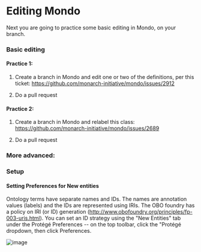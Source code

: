 Editing Mondo
=============

Next you are going to practice some basic editing in Mondo, on your branch.

### Basic editing

#### Practice 1:

1.  Create a branch in Mondo and edit one or two of the definitions, per this ticket: <https://github.com/monarch-initiative/mondo/issues/2912>

2.  Do a pull request

#### Practice 2:

1.  Create a branch in Mondo and relabel this class: <https://github.com/monarch-initiative/mondo/issues/2689>

2.  Do a pull request

### More advanced: 

### Setup

#### Setting Preferences for New entities

Ontology terms have separate names and IDs. The names are annotation values (labels) and the IDs are represented using IRIs. The OBO foundry has a policy on IRI (or ID) generation (<http://www.obofoundry.org/principles/fp-003-uris.html>). You can set an ID strategy using the "New Entities" tab under the Protégé Preferences -- on the top toolbar, click the "Protégé dropdown, then click Preferences.

![image](https://user-images.githubusercontent.com/6722114/115822913-3302d400-a3ba-11eb-89eb-70c767701843.png)
